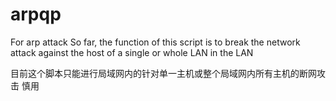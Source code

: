 # arpqp
For arp attack
So far, the function of this script is to break the network attack against the host of a single or whole LAN in the LAN

目前这个脚本只能进行局域网内的针对单一主机或整个局域网内所有主机的断网攻击
慎用
